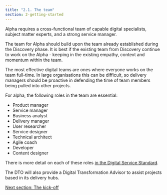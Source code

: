 ```yaml
---
title: "2.1. The team"
section: 2-getting-started
---
```


Alpha requires a cross-functional team of capable digital specialists, subject matter experts, and a strong service manager.

The team for Alpha should build upon the team already established during the Discovery phase. It is best if the existing team from Discovery continue to work on the Alpha - keeping in the existing empathy, context and momentum within the team.

The most effective digital teams are ones where everyone works on the team full-time. In large organisations this can be difficult, so delivery managers should be proactive in defending the time of team members being pulled into other projects.

For alpha, the following roles in the team are essential:

- Product manager
- Service manager
- Business analyst
- Delivery manager
- User researcher
- Service designer
- Technical architect
- Agile coach
- Developer
- Content designer

There is more detail on each of these roles [in the Digital Service Standard](https://www.dto.gov.au/standard/design-guides/the-team/).

The DTO will also provide a Digital Transformation Advisor to assist projects based in its delivery hubs.

[Next section: The kick-off](2-2-the-kick-off.html)
